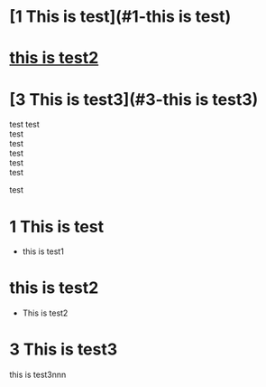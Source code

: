 # [1 This is test](#1-this is test)  
# [this is test2](#2-test2)  
# [3 This is test3](#3-this is test3)
    
test
test  
test  
test  
test  
test  
test


test  
# 1 This is test  
* this is test1  

# this is test2  
* This is test2  
  

# 3 This is test3  
this is test3nnn
